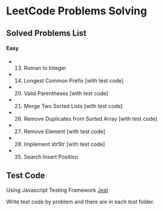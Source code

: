 # LeetCode Problems Solving

## Solved Problems List
#### Easy
- 13. Roman to Integer
- 14. Longest Common Prefix [with test code]
- 20. Valid Parentheses [with test code]
- 21. Merge Two Sorted Lists [with test code]
- 26. Remove Duplicates from Sorted Array [with test code]
- 27. Remove Element [with test code]
- 28. Implement strStr [with test code]
- 35. Search Insert Position

## Test Code
Using Javascript Testing Framework [Jest](https://jestjs.io)

Write test code by problem and there are in each *test* folder.